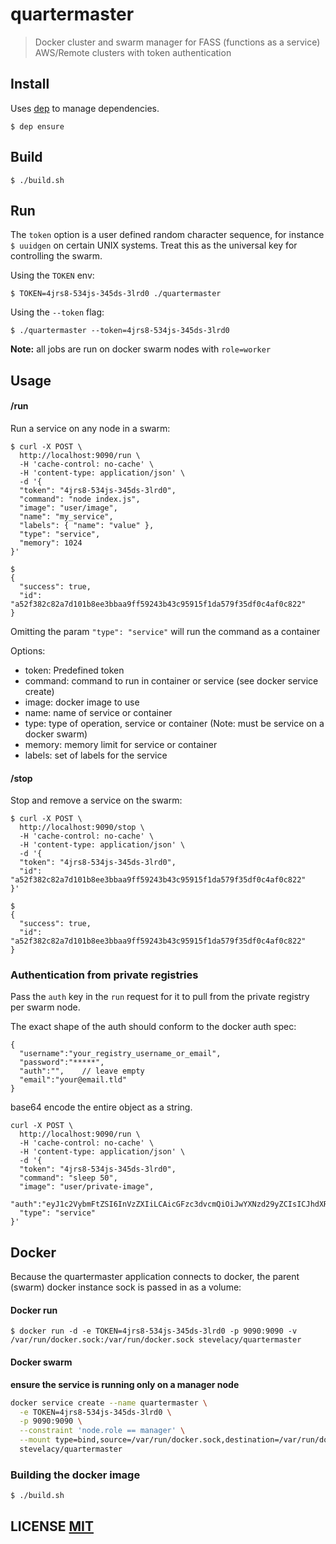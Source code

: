 # quartermaster

> Docker cluster and swarm manager for FASS (functions as a service) AWS/Remote clusters with token authentication

## Install

Uses [dep](https://github.com/golang/dep) to manage dependencies.

`$ dep ensure`


## Build

`$ ./build.sh`

## Run

The `token` option is a user defined random character sequence, for instance `$ uuidgen` on certain UNIX systems. Treat this as the universal key for controlling the swarm.

Using the `TOKEN` env:

`$ TOKEN=4jrs8-534js-345ds-3lrd0 ./quartermaster`

Using the `--token` flag:

`$ ./quartermaster --token=4jrs8-534js-345ds-3lrd0`


**Note:** all jobs are run on docker swarm nodes with `role=worker`


## Usage

#### /run

Run a service on any node in a swarm:

```curl
$ curl -X POST \
  http://localhost:9090/run \
  -H 'cache-control: no-cache' \
  -H 'content-type: application/json' \
  -d '{
  "token": "4jrs8-534js-345ds-3lrd0",
  "command": "node index.js",
  "image": "user/image",
  "name": "my_service",
  "labels": { "name": "value" },
  "type": "service",
  "memory": 1024
}'

$
{
  "success": true,
  "id": "a52f382c82a7d101b8ee3bbaa9ff59243b43c95915f1da579f35df0c4af0c822"
}
```
Omitting the param `"type": "service"` will run the command as a container

Options:
- token: Predefined token
- command: command to run in container or service (see docker service create)
- image: docker image to use
- name: name of service or container
- type: type of operation, service or container (Note: must be service on a docker swarm)
- memory: memory limit for service or container
- labels: set of labels for the service

#### /stop

Stop and remove a service on the swarm:
```curl
$ curl -X POST \
  http://localhost:9090/stop \
  -H 'cache-control: no-cache' \
  -H 'content-type: application/json' \
  -d '{
  "token": "4jrs8-534js-345ds-3lrd0",
  "id": "a52f382c82a7d101b8ee3bbaa9ff59243b43c95915f1da579f35df0c4af0c822"
}'

$
{
  "success": true,
  "id": "a52f382c82a7d101b8ee3bbaa9ff59243b43c95915f1da579f35df0c4af0c822"
}
```

### Authentication from private registries
Pass the `auth` key in the `run` request for it to pull from the private registry per swarm node.

The exact shape of the auth should conform to the docker auth spec:
```
{
  "username":"your_registry_username_or_email",
  "password":"*****",
  "auth":"",    // leave empty
  "email":"your@email.tld"
}
```
base64 encode the entire object as a string.

```curl
curl -X POST \
  http://localhost:9090/run \
  -H 'cache-control: no-cache' \
  -H 'content-type: application/json' \
  -d '{
  "token": "4jrs8-534js-345ds-3lrd0",
  "command": "sleep 50",
  "image": "user/private-image",
  "auth":"eyJ1c2VybmFtZSI6InVzZXIiLCAicGFzc3dvcmQiOiJwYXNzd29yZCIsICJhdXRoIjoiIiwgImVtYWlsIjoibmFtZUBleGFtcGxlLmNvbSJ9",
  "type": "service"
}'
```

## Docker

Because the quartermaster application connects to docker, the parent (swarm) docker instance sock is passed in as a volume:

#### Docker run
`$ docker run -d -e TOKEN=4jrs8-534js-345ds-3lrd0 -p 9090:9090 -v /var/run/docker.sock:/var/run/docker.sock stevelacy/quartermaster`

#### Docker swarm
**ensure the service is running only on a manager node**

```bash
docker service create --name quartermaster \
  -e TOKEN=4jrs8-534js-345ds-3lrd0 \
  -p 9090:9090 \
  --constraint 'node.role == manager' \
  --mount type=bind,source=/var/run/docker.sock,destination=/var/run/docker.sock \
  stevelacy/quartermaster
```

### Building the docker image

`$ ./build.sh`


## LICENSE [MIT](LICENSE)

